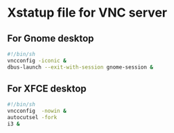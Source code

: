 # Xstatup file for VNC server

## For Gnome desktop

```bash
#!/bin/sh
vncconfig -iconic &
dbus-launch --exit-with-session gnome-session &
```

## For XFCE desktop

```bash
#!/bin/sh
vncconfig  -nowin &
autocutsel -fork
i3 &
```
